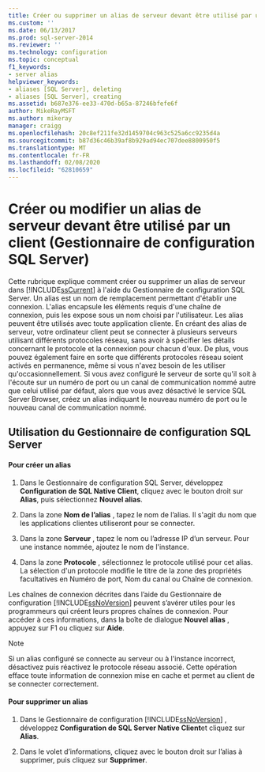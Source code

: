 ```yaml
---
title: Créer ou supprimer un alias de serveur devant être utilisé par un client (Gestionnaire de configuration SQL Server) | Microsoft Docs
ms.custom: ''
ms.date: 06/13/2017
ms.prod: sql-server-2014
ms.reviewer: ''
ms.technology: configuration
ms.topic: conceptual
f1_keywords:
- server alias
helpviewer_keywords:
- aliases [SQL Server], deleting
- aliases [SQL Server], creating
ms.assetid: b687e376-ee33-470d-b65a-87246bfefe6f
author: MikeRayMSFT
ms.author: mikeray
manager: craigg
ms.openlocfilehash: 20c8ef211fe32d1459704c963c525a6cc9235d4a
ms.sourcegitcommit: b87d36c46b39af8b929ad94ec707dee8800950f5
ms.translationtype: MT
ms.contentlocale: fr-FR
ms.lasthandoff: 02/08/2020
ms.locfileid: "62810659"
---
```

# <a name="create-or-delete-a-server-alias-for-use-by-a-client-sql-server-configuration-manager"></a>Créer ou modifier un alias de serveur devant être utilisé par un client (Gestionnaire de configuration SQL Server)
  Cette rubrique explique comment créer ou supprimer un alias de serveur dans [!INCLUDE[ssCurrent](../../includes/sscurrent-md.md)] à l'aide du Gestionnaire de configuration SQL Server. Un alias est un nom de remplacement permettant d'établir une connexion. L'alias encapsule les éléments requis d'une chaîne de connexion, puis les expose sous un nom choisi par l'utilisateur. Les alias peuvent être utilisés avec toute application cliente. En créant des alias de serveur, votre ordinateur client peut se connecter à plusieurs serveurs utilisant différents protocoles réseau, sans avoir à spécifier les détails concernant le protocole et la connexion pour chacun d'eux. De plus, vous pouvez également faire en sorte que différents protocoles réseau soient activés en permanence, même si vous n'avez besoin de les utiliser qu'occasionnellement. Si vous avez configuré le serveur de sorte qu'il soit à l'écoute sur un numéro de port ou un canal de communication nommé autre que celui utilisé par défaut, alors que vous avez désactivé le service SQL Server Browser, créez un alias indiquant le nouveau numéro de port ou le nouveau canal de communication nommé.  
  
##  <a name="SSMSProcedure"></a> Utilisation du Gestionnaire de configuration SQL Server  
  
#### <a name="to-create-an-alias"></a>Pour créer un alias  
  
1.  Dans le Gestionnaire de configuration SQL Server, développez **Configuration de SQL Native Client**, cliquez avec le bouton droit sur **Alias**, puis sélectionnez **Nouvel alias**.  
  
2.  Dans la zone **Nom de l’alias** , tapez le nom de l’alias. Il s'agit du nom que les applications clientes utiliseront pour se connecter.  
  
3.  Dans la zone **Serveur** , tapez le nom ou l’adresse IP d’un serveur. Pour une instance nommée, ajoutez le nom de l'instance.  
  
4.  Dans la zone **Protocole** , sélectionnez le protocole utilisé pour cet alias. La sélection d'un protocole modifie le titre de la zone des propriétés facultatives en Numéro de port, Nom du canal ou Chaîne de connexion.  
  
 Les chaînes de connexion décrites dans l’aide du Gestionnaire de configuration [!INCLUDE[ssNoVersion](../../includes/ssnoversion-md.md)] peuvent s’avérer utiles pour les programmeurs qui créent leurs propres chaînes de connexion. Pour accéder à ces informations, dans la boîte de dialogue **Nouvel alias** , appuyez sur F1 ou cliquez sur **Aide**.  
  
> [!NOTE]  
>  Si un alias configuré se connecte au serveur ou à l'instance incorrect, désactivez puis réactivez le protocole réseau associé. Cette opération efface toute information de connexion mise en cache et permet au client de se connecter correctement.  
  
#### <a name="to-delete-an-alias"></a>Pour supprimer un alias  
  
1.  Dans le Gestionnaire de configuration [!INCLUDE[ssNoVersion](../../includes/ssnoversion-md.md)] , développez **Configuration de SQL Server Native Client**et cliquez sur **Alias**.  
  
2.  Dans le volet d’informations, cliquez avec le bouton droit sur l’alias à supprimer, puis cliquez sur **Supprimer**.  
  
  
